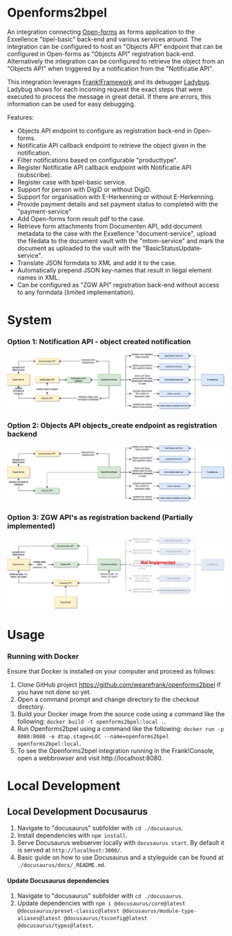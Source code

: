 # Openforms2bpel

An integration connecting [Open-forms](https://github.com/open-formulieren/open-forms) as forms application to the Exxellence "bpel-basic" back-end and various services around. The integration can be configured to host an "Objects API" endpoint that can be configured in Open-forms as "Objects API" registration back-end. Alternatively the integration can be configured to retrieve the object from an "Objects API" when triggered by a notification from the "Notificatie API".

This integration leverages [Frank!Framework](https://github.com/frankframework/frankframework) and its debugger [Ladybug](https://github.com/wearefrank/ladybug). Ladybug shows for each incoming request the exact steps that were executed to process the message in great detail. If there are errors, this information can be used for easy debugging.

Features:
- Objects API endpoint to configure as registration back-end in Open-forms.
- Notificatie API callback endpoint to retrieve the object given in the notification.
- Filter notifications based on configurable "producttype".
- Register Notificatie API callback endpoint with Notificatie API (subscribe).
- Register case with bpel-basic service.
- Support for person with DigiD or without DigiD.
- Support for organisation with E-Herkenning or without E-Herkenning.
- Provide payment details and set payment status to completed with the "payment-service"
- Add Open-forms form result pdf to the case.
- Retrieve form attachments from Documenten API, add document metadata to the case with the Exxellence "document-service", upload the filedata to the document vault with the "mtom-service" and mark the document as uploaded to the vault with the "BasicStatusUpdate-service".
- Translate JSON formdata to XML and add it to the case.
- Automatically prepend JSON key-names that result in llegal element names in XML.
- Can be configured as "ZGW API" registration back-end without access to any formdata (limited implementation).

# System
### Option 1: Notification API - object created notification
![ZGW API's](./docs/openforms2bpel-system-notification-api.drawio.svg)
### Option 2: Objects API objects_create endpoint as registration backend
![ZGW API's](./docs/openforms2bpel-system-objects-api.drawio.svg)
### Option 3: ZGW API's as registration backend (Partially implemented)
![ZGW API's](./docs/openforms2bpel-system-zgw-apis.drawio.svg)

# Usage

### Running with Docker
Ensure that Docker is installed on your computer and proceed as follows:

1. Clone GitHub project https://github.com/wearefrank/openforms2bpel if you have not done so yet.
1. Open a command prompt and change directory to the checkout directory.
1. Build your Docker image from the source code using a command like the following: `docker build -t openforms2bpel:local .`.
1. Run Openforms2bpel using a command like the following: `docker run -p 8080:8080 -e dtap.stage=LOC --name=openforms2bpel openforms2bpel:local`.
1. To see the Openforms2bpel integration running in the Frank!Console, open a webbrowser and visit http://localhost:8080.

# Local Development

## Local Development Docusaurus
1. Navigate to "docusaurus" subfolder with `cd ./docusaurus`.
2. Install dependencies with `npm install`.
3. Serve Docusaurus webserver locally with `docusaurus start`. By default it is served at `http://localhost:3000/`.
4. Basic guide on how to use Docusaurus and a styleguide can be found at `./docusaurus/docs/_README.md`.

#### Update Docusaurus dependencies
1. Navigate to "docusaurus" subfolder with `cd ./docusaurus`.
2. Update dependencies with `npm i @docusaurus/core@latest @docusaurus/preset-classic@latest @docusaurus/module-type-aliases@latest @docusaurus/tsconfig@latest @docusaurus/types@latest`.



